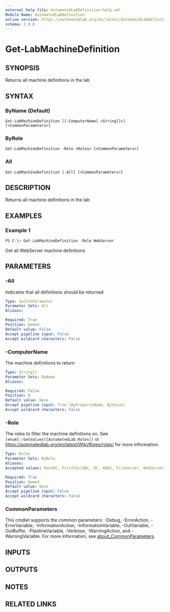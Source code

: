 ```yaml
---
external help file: AutomatedLabDefinition-help.xml
Module Name: AutomatedLabDefinition
online version: https://automatedlab.org/en/latest/AutomatedLabDefinition/en-us/Get-LabMachineDefinition
schema: 2.0.0
---
```


# Get-LabMachineDefinition

## SYNOPSIS
Returns all machine definitions in the lab

## SYNTAX

### ByName (Default)
```
Get-LabMachineDefinition [[-ComputerName] <String[]>] [<CommonParameters>]
```

### ByRole
```
Get-LabMachineDefinition -Role <Roles> [<CommonParameters>]
```

### All
```
Get-LabMachineDefinition [-All] [<CommonParameters>]
```

## DESCRIPTION
Returns all machine definitions in the lab

## EXAMPLES

### Example 1
```powershell
PS C:\> Get-LabMachineDefinition -Role WebServer
```

Get all WebServer machine definitions

## PARAMETERS

### -All
Indicates that all definitions should be returned

```yaml
Type: SwitchParameter
Parameter Sets: All
Aliases:

Required: True
Position: Named
Default value: False
Accept pipeline input: False
Accept wildcard characters: False
```

### -ComputerName
The machine definitions to return

```yaml
Type: String[]
Parameter Sets: ByName
Aliases:

Required: False
Position: 0
Default value: None
Accept pipeline input: True (ByPropertyName, ByValue)
Accept wildcard characters: False
```

### -Role
The roles to filter the machine definitions on. See `[enum]::GetValues([AutomatedLab.Roles])`
or <https://automatedlab.org/en/latest/Wiki/Roles/roles/> for more information.

```yaml
Type: Roles
Parameter Sets: ByRole
Aliases:
Accepted values: RootDC, FirstChildDC, DC, ADDS, FileServer, WebServer, DHCP, Routing, CaRoot, CaSubordinate, SQLServer2008, SQLServer2008R2, SQLServer2012, SQLServer2014, SQLServer2016, VisualStudio2013, VisualStudio2015, SharePoint2013, SharePoint2016, Orchestrator2012, SQLServer2017, DSCPullServer, Office2013, Office2016, ADFS, ADFSWAP, ADFSProxy, SQLServer2019, FailoverStorage, FailoverNode, Tfs2015, Tfs2017, TfsBuildWorker, Tfs2018, HyperV, AzDevOps, SharePoint2019, SharePoint, WindowsAdminCenter, Scvmm2016, Scvmm2019, ScomManagement, ScomConsole, ScomWebConsole, ScomReporting, ScomGateway, SCOM, DynamicsFull, DynamicsFrontend, DynamicsBackend, DynamicsAdmin, Dynamics, RemoteDesktopGateway, RemoteDesktopWebAccess, RemoteDesktopSessionHost, RemoteDesktopConnectionBroker, RemoteDesktopLicensing, RemoteDesktopVirtualizationHost, RDS, ConfigurationManager, Scvmm2022, SCVMM, SQLServer2022, SQLServer

Required: True
Position: Named
Default value: None
Accept pipeline input: False
Accept wildcard characters: False
```

### CommonParameters
This cmdlet supports the common parameters: -Debug, -ErrorAction, -ErrorVariable, -InformationAction, -InformationVariable, -OutVariable, -OutBuffer, -PipelineVariable, -Verbose, -WarningAction, and -WarningVariable. For more information, see [about_CommonParameters](http://go.microsoft.com/fwlink/?LinkID=113216).

## INPUTS

## OUTPUTS

## NOTES

## RELATED LINKS

